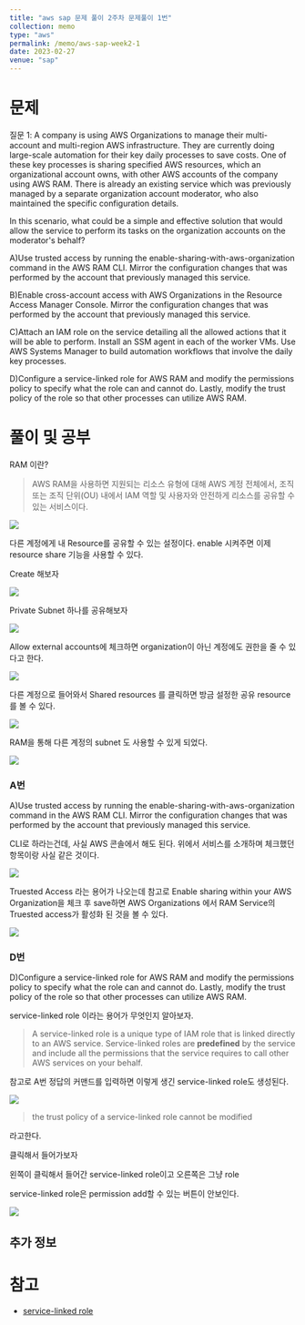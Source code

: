 ```yaml
---
title: "aws sap 문제 풀이 2주차 문제풀이 1번"
collection: memo
type: "aws"
permalink: /memo/aws-sap-week2-1
date: 2023-02-27
venue: "sap"
---
```



# 문제

질문 1:
A company is using AWS Organizations to manage their multi-account and multi-region AWS infrastructure. They are currently doing large-scale automation for their key daily processes to save costs. One of these key processes is sharing specified AWS resources, which an organizational account owns, with other AWS accounts of the company using AWS RAM. There is already an existing service which was previously managed by a separate organization account moderator, who also maintained the specific configuration details.

In this scenario, what could be a simple and effective solution that would allow the service to perform its tasks on the organization accounts on the moderator's behalf?

A)Use trusted access by running the enable-sharing-with-aws-organization command in the AWS RAM CLI. Mirror the configuration changes that was performed by the account that previously managed this service.

B)Enable cross-account access with AWS Organizations in the Resource Access Manager Console. Mirror the configuration changes that was performed by the account that previously managed this service.

C)Attach an IAM role on the service detailing all the allowed actions that it will be able to perform. Install an SSM agent in each of the worker VMs. Use AWS Systems Manager to build automation workflows that involve the daily key processes.

D)Configure a service-linked role for AWS RAM and modify the permissions policy to specify what the role can and cannot do. Lastly, modify the trust policy of the role so that other processes can utilize AWS RAM.

# 풀이 및 공부

RAM 이란?

> AWS RAM을 사용하면 지원되는 리소스 유형에 대해 AWS 계정 전체에서, 조직 또는 조직 단위(OU) 내에서 IAM 역할 및 사용자와 안전하게 리소스를 공유할 수 있는 서비스이다.

![](/assets/2023-02-27-22-43-29.png)

다른 계정에게 내 Resource를 공유할 수 있는 설정이다.
enable 시켜주면 이제 resource share 기능을 사용할 수 있다.

Create 해보자

![](/assets/2023-02-27-22-51-17.png)

Private Subnet 하나를 공유해보자

![](/assets/2023-02-27-23-01-16.png)

Allow external accounts에 체크하면 organization이 아닌 계정에도 권한을 줄 수 있다고 한다.

![](/assets/2023-02-27-23-02-37.png)

다른 계정으로 들어와서 Shared resources 를 클릭하면 방금 설정한 공유 resource를 볼 수 있다.

![](/assets/2023-02-27-23-05-41.png)

RAM을 통해 다른 계정의 subnet 도 사용할 수 있게 되었다.

![](/assets/2023-02-27-23-06-56.png)

### A번

A)Use trusted access by running the enable-sharing-with-aws-organization command in the AWS RAM CLI. Mirror the configuration changes that was performed by the account that previously managed this service.

CLI로 하라는건데, 사실 AWS 콘솔에서 해도 된다.
위에서 서비스를 소개하며 체크했던 항목이랑 사실 같은 것이다.

![](/assets/2023-03-04-21-58-21.png)

Truested Access 라는 용어가 나오는데 
참고로 Enable sharing within your AWS Organization을 체크 후 save하면
AWS Organizations 에서 RAM Service의 Truested access가 활성화 된 것을 볼 수 있다.

![](/assets/2023-03-04-21-27-37.png)

### D번

D)Configure a service-linked role for AWS RAM and modify the permissions policy to specify what the role can and cannot do. Lastly, modify the trust policy of the role so that other processes can utilize AWS RAM.


service-linked role 이라는 용어가 무엇인지 알아보자.

> A service-linked role is a unique type of IAM role that is linked directly to an AWS service. Service-linked roles are **predefined** by the service and include all the permissions that the service requires to call other AWS services on your behalf.

참고로 A번 정답의 커맨드를 입력하면 이렇게 생긴 service-linked role도 생성된다.

![](/assets/2023-03-04-21-44-00.png)

> the trust policy of a service-linked role cannot be modified

라고한다. 

클릭해서 들어가보자 

왼쪽이 클릭해서 들어간 service-linked role이고 오른쪽은 그냥 role

service-linked role은 permission add할 수 있는 버튼이 안보인다.

![](/assets/2023-03-05-09-52-01.png)

## 추가 정보





# 참고 

- [service-linked role](https://docs.aws.amazon.com/IAM/latest/UserGuide/using-service-linked-roles.html)


